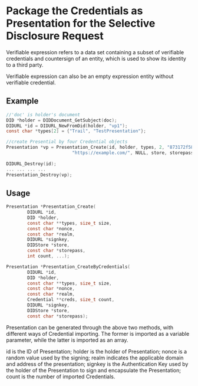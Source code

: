 # Package the Credentials as Presentation for the Selective Disclosure Request

Verifiable expression refers to a data set containing a subset of verifiable credentials and countersign of an entity, which is used to show its identity to a third party.

Verifiable expression can also be an empty expression entity without verifiable credential.

## Example

```c
//'doc' is holder's document
DID *holder = DIDDocument_GetSubject(doc);
DIDURL *id = DIDURL_NewFromDid(holder, "vp1");
const char *types[2] = {"Trail", "TestPresentation"};

//create Presential by four Credential objects
Presentation *vp = Presentation_Create(id, holder, types, 2, "873172f58701a9ee686f0630204fee59",
                         "https://example.com/", NULL, store, storepass, 4, cred1, cred2, cred3, cred4);
                                       
DIDURL_Destroy(id);
... ... ... ...
Presentation_Destroy(vp);
```

## Usage

```c
Presentation *Presentation_Create(
        DIDURL *id,
        DID *holder,
        const char **types, size_t size,
        const char *nonce,
        const char *realm,
        DIDURL *signkey,
        DIDStore *store,
        const char *storepass,
        int count, ...);
```

```c
Presentation *Presentation_CreateByCredentials(
        DIDURL *id,
        DID *holder,
        const char **types, size_t size,
        const char *nonce,
        const char *realm,
        Credential **creds, size_t count,
        DIDURL *signkey,
        DIDStore *store,
        const char *storepass);
```

Presentation can be generated through the above two methods, with different ways of Credential importing. The former is imported as a variable parameter, while the latter is imported as an array.

id is the ID of Presentation; holder is the holder of Presentation; nonce is a random value used by the signing; realm indicates the applicable domain and address of the presentation; signkey is the Authentication Key used by the holder of the Presentation to sign and encapsulate the Presentation; count is the number of imported Credentials.
